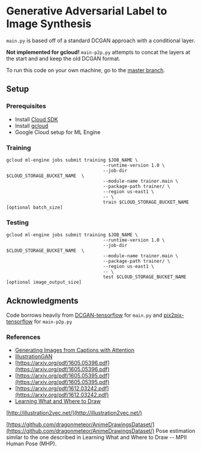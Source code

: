 # Generative Adversarial Label to Image Synthesis

```main.py``` is based off of a standard DCGAN approach with a conditional layer.

**Not implemented for gcloud!** ```main-p2p.py``` attempts to concat the layers at the start and and keep the old DCGAN format.

To run this code on your own machine, go to the [master branch](https://github.com/myh1000/dcgan.label-to-image/tree/master).

## Setup

### Prerequisites
 * Install [Cloud SDK](https://cloud.google.com/sdk/)
 * Install [gcloud](https://cloud.google.com/sdk/gcloud/)
 * Google Cloud setup for ML Engine

### Training
```
gcloud ml-engine jobs submit training $JOB_NAME \
                                    --runtime-version 1.0 \
                                    --job-dir $CLOUD_STORAGE_BUCKET_NAME  \
                                    --module-name trainer.main \
                                    --package-path trainer/ \
                                    --region us-east1 \
                                    -- \
                                    train $CLOUD_STORAGE_BUCKET_NAME [optional batch_size]
```

### Testing
```
gcloud ml-engine jobs submit training $JOB_NAME \
                                    --runtime-version 1.0 \
                                    --job-dir $CLOUD_STORAGE_BUCKET_NAME  \
                                    --module-name trainer.main \
                                    --package-path trainer/ \
                                    --region us-east1 \
                                    -- \
                                    test $CLOUD_STORAGE_BUCKET_NAME [optional image_output_size]
```

## Acknowledgments

Code borrows heavily from [DCGAN-tensorflow](https://github.com/carpedm20/DCGAN-tensorflow) for ```main.py``` and [pix2pix-tensorflow](https://github.com/yenchenlin/pix2pix-tensorflow) for ```main-p2p.py```

### References
- [Generating Images from Captions with Attention](https://arxiv.org/abs/1511.02793)
- [IllustrationGAN](https://github.com/tdrussell/IllustrationGAN)
- [https://arxiv.org/pdf/1605.05396.pdf](https://arxiv.org/pdf/1605.05396.pdf)
- [https://arxiv.org/pdf/1605.05395.pdf](https://arxiv.org/pdf/1605.05395.pdf)
- [https://arxiv.org/pdf/1612.03242.pdf](https://arxiv.org/pdf/1612.03242.pdf)
- [Learning What and Where to Draw](http://www.scottreed.info/files/nips2016.pdf)


[http://illustration2vec.net/](http://illustration2vec.net/)

[https://github.com/dragonmeteor/AnimeDrawingsDataset/](https://github.com/dragonmeteor/AnimeDrawingsDataset/) Pose estimation similar to the one described in Learning What and Where to Draw -- MPII Human Pose (MHP).

